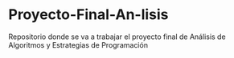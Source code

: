 # Proyecto-Final-An-lisis
Repositorio donde se va a trabajar el proyecto final de Análisis de Algoritmos y Estrategias de Programación
